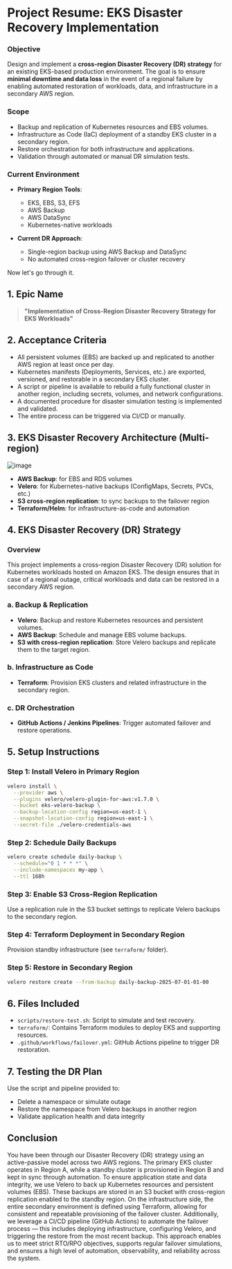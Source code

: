 # **Project Resume: EKS Disaster Recovery Implementation**

### **Objective**

Design and implement a **cross-region Disaster Recovery (DR) strategy** for an existing EKS-based production environment. The goal is to ensure **minimal downtime and data loss** in the event of a regional failure by enabling automated restoration of workloads, data, and infrastructure in a secondary AWS region.

### **Scope**

* Backup and replication of Kubernetes resources and EBS volumes.
* Infrastructure as Code (IaC) deployment of a standby EKS cluster in a secondary region.
* Restore orchestration for both infrastructure and applications.
* Validation through automated or manual DR simulation tests.

### **Current Environment**

* **Primary Region Tools**:

  * EKS, EBS, S3, EFS
  * AWS Backup
  * AWS DataSync
  * Kubernetes-native workloads

* **Current DR Approach**:

  * Single-region backup using AWS Backup and DataSync
  * No automated cross-region failover or cluster recovery


Now let's go through it.

## 1. Epic Name

> **"Implementation of Cross-Region Disaster Recovery Strategy for EKS Workloads"**


## 2. Acceptance Criteria

* All persistent volumes (EBS) are backed up and replicated to another AWS region at least once per day.
* Kubernetes manifests (Deployments, Services, etc.) are exported, versioned, and restorable in a secondary EKS cluster.
* A script or pipeline is available to rebuild a fully functional cluster in another region, including secrets, volumes, and network configurations.
* A documented procedure for disaster simulation testing is implemented and validated.
* The entire process can be triggered via CI/CD or manually.


## 3. EKS Disaster Recovery Architecture (Multi-region)

![image](https://github.com/user-attachments/assets/5a8e3f8c-f0fa-4210-aecd-b3e3c51c9ad1)

* **AWS Backup**: for EBS and RDS volumes
* **Velero**: for Kubernetes-native backups (ConfigMaps, Secrets, PVCs, etc.)
* **S3 cross-region replication**: to sync backups to the failover region
* **Terraform/Helm**: for infrastructure-as-code and automation

## 4. EKS Disaster Recovery (DR) Strategy 

### Overview
This project implements a cross-region Disaster Recovery (DR) solution for Kubernetes workloads hosted on Amazon EKS. The design ensures that in case of a regional outage, critical workloads and data can be restored in a secondary AWS region.

### a. Backup & Replication
- **Velero**: Backup and restore Kubernetes resources and persistent volumes.
- **AWS Backup**: Schedule and manage EBS volume backups.
- **S3 with cross-region replication**: Store Velero backups and replicate them to the target region.

### b. Infrastructure as Code
- **Terraform**: Provision EKS clusters and related infrastructure in the secondary region.

### c. DR Orchestration
- **GitHub Actions / Jenkins Pipelines**: Trigger automated failover and restore operations.

## 5. Setup Instructions

### Step 1: Install Velero in Primary Region
```bash
velero install \
  --provider aws \
  --plugins velero/velero-plugin-for-aws:v1.7.0 \
  --bucket eks-velero-backup \
  --backup-location-config region=us-east-1 \
  --snapshot-location-config region=us-east-1 \
  --secret-file ./velero-credentials-aws
```

### Step 2: Schedule Daily Backups
```bash
velero create schedule daily-backup \
  --schedule="0 1 * * *" \
  --include-namespaces my-app \
  --ttl 168h
```

### Step 3: Enable S3 Cross-Region Replication
Use a replication rule in the S3 bucket settings to replicate Velero backups to the secondary region.

### Step 4: Terraform Deployment in Secondary Region
Provision standby infrastructure (see `terraform/` folder).

### Step 5: Restore in Secondary Region
```bash
velero restore create --from-backup daily-backup-2025-07-01-01-00
```

## 6. Files Included
- `scripts/restore-test.sh`: Script to simulate and test recovery.
- `terraform/`: Contains Terraform modules to deploy EKS and supporting resources.
- `.github/workflows/failover.yml`: GitHub Actions pipeline to trigger DR restoration.

## 7. Testing the DR Plan
Use the script and pipeline provided to:
- Delete a namespace or simulate outage
- Restore the namespace from Velero backups in another region
- Validate application health and data integrity

## Conclusion

You have been through our Disaster Recovery (DR) strategy using an active-passive model across two AWS regions. The primary EKS cluster operates in Region A, while a standby cluster is provisioned in Region B and kept in sync through automation. To ensure application state and data integrity, we use Velero to back up Kubernetes resources and persistent volumes (EBS). These backups are stored in an S3 bucket with cross-region replication enabled to the standby region. On the infrastructure side, the entire secondary environment is defined using Terraform, allowing for consistent and repeatable provisioning of the failover cluster. Additionally, we leverage a CI/CD pipeline (GitHub Actions) to automate the failover process — this includes deploying infrastructure, configuring Velero, and triggering the restore from the most recent backup. This approach enables us to meet strict RTO/RPO objectives, supports regular failover simulations, and ensures a high level of automation, observability, and reliability across the system.

